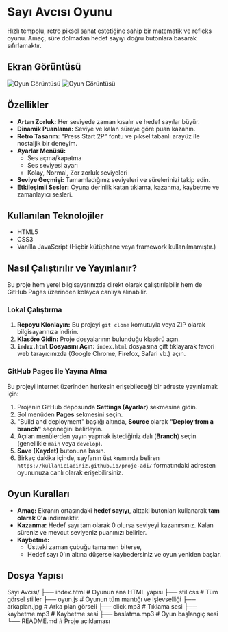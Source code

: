 # Sayı Avcısı Oyunu

Hızlı tempolu, retro piksel sanat estetiğine sahip bir matematik ve refleks oyunu. Amaç, süre dolmadan hedef sayıyı doğru butonlara basarak sıfırlamaktır.

## Ekran Görüntüsü

![Oyun Görüntüsü](ekran_goruntusu1.png)
![Oyun Görüntüsü](ekran_goruntusu2.png)

## Özellikler

-   **Artan Zorluk:** Her seviyede zaman kısalır ve hedef sayılar büyür.
-   **Dinamik Puanlama:** Seviye ve kalan süreye göre puan kazanın.
-   **Retro Tasarım:** "Press Start 2P" fontu ve piksel tabanlı arayüz ile nostaljik bir deneyim.
-   **Ayarlar Menüsü:**
    -   Ses açma/kapatma
    -   Ses seviyesi ayarı
    -   Kolay, Normal, Zor zorluk seviyeleri
-   **Seviye Geçmişi:** Tamamladığınız seviyeleri ve sürelerinizi takip edin.
-   **Etkileşimli Sesler:** Oyuna derinlik katan tıklama, kazanma, kaybetme ve zamanlayıcı sesleri.

## Kullanılan Teknolojiler

-   HTML5
-   CSS3
-   Vanilla JavaScript (Hiçbir kütüphane veya framework kullanılmamıştır.)

## Nasıl Çalıştırılır ve Yayınlanır?

Bu proje hem yerel bilgisayarınızda direkt olarak çalıştırılabilir hem de GitHub Pages üzerinden kolayca canlıya alınabilir.

### Lokal Çalıştırma

1.  **Repoyu Klonlayın:** Bu projeyi `git clone` komutuyla veya ZIP olarak bilgisayarınıza indirin.
2.  **Klasöre Gidin:** Proje dosyalarının bulunduğu klasörü açın.
3.  **`index.html` Dosyasını Açın:** `index.html` dosyasına çift tıklayarak favori web tarayıcınızda (Google Chrome, Firefox, Safari vb.) açın.

### GitHub Pages ile Yayına Alma

Bu projeyi internet üzerinden herkesin erişebileceği bir adreste yayınlamak için:

1.  Projenin GitHub deposunda **Settings (Ayarlar)** sekmesine gidin.
2.  Sol menüden **Pages** sekmesini seçin.
3.  "Build and deployment" başlığı altında, **Source** olarak **"Deploy from a branch"** seçeneğini belirleyin.
4.  Açılan menülerden yayın yapmak istediğiniz dalı (**Branch**) seçin (genellikle `main` veya `develop`).
5.  **Save (Kaydet)** butonuna basın.
6.  Birkaç dakika içinde, sayfanın üst kısmında beliren `https://kullaniciadiniz.github.io/proje-adi/` formatındaki adresten oyununuza canlı olarak erişebilirsiniz.

## Oyun Kuralları

-   **Amaç:** Ekranın ortasındaki **hedef sayıyı**, alttaki butonları kullanarak **tam olarak 0'a** indirmektir.
-   **Kazanma:** Hedef sayı tam olarak 0 olursa seviyeyi kazanırsınız. Kalan süreniz ve mevcut seviyeniz puanınızı belirler.
-   **Kaybetme:**
    -   Üstteki zaman çubuğu tamamen biterse,
    -   Hedef sayı 0'ın altına düşerse kaybedersiniz ve oyun yeniden başlar.

## Dosya Yapısı
Sayı Avcısı/
├── index.html # Oyunun ana HTML yapısı
├── stil.css # Tüm görsel stiller
├── oyun.js # Oyunun tüm mantığı ve işlevselliği
├── arkaplan.jpg # Arka plan görseli
├── click.mp3 # Tıklama sesi
├── kaybetme.mp3 # Kaybetme sesi
├── baslatma.mp3 # Oyun başlangıç sesi
└── README.md # Proje açıklaması
